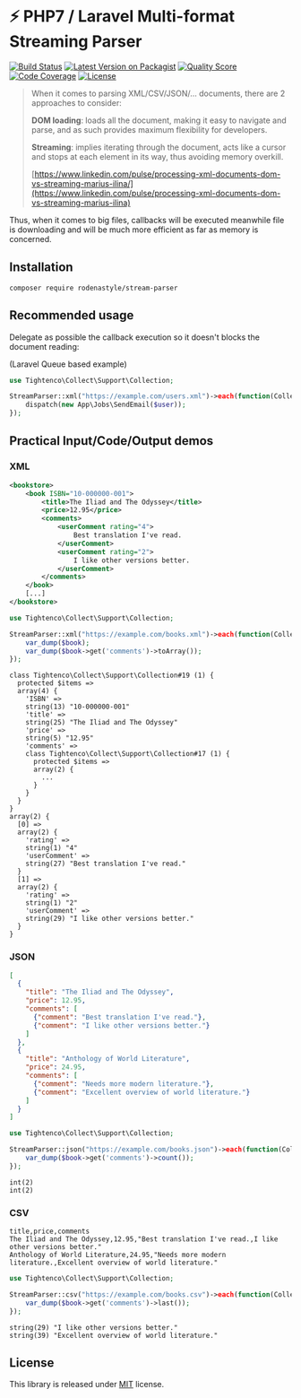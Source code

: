 # ⚡ PHP7 / Laravel Multi-format Streaming Parser

[![Build Status](https://scrutinizer-ci.com/g/Rodenastyle/stream-parser/badges/build.png?b=master)](https://scrutinizer-ci.com/g/Rodenastyle/stream-parser/build-status/master)
[![Latest Version on Packagist](https://img.shields.io/packagist/v/rodenastyle/stream-parser.svg?style=flat-square)](https://packagist.org/packages/rodenastyle/stream-parser)
[![Quality Score](https://img.shields.io/scrutinizer/g/rodenastyle/stream-parser.svg?style=flat-square)](https://scrutinizer-ci.com/g/Rodenastyle/stream-parser/?branch=master)
[![Code Coverage](https://scrutinizer-ci.com/g/Rodenastyle/stream-parser/badges/coverage.png?b=master)](https://scrutinizer-ci.com/g/Rodenastyle/stream-parser/?branch=master)
[![License](https://img.shields.io/packagist/l/Rodenastyle/stream-parser.svg)](https://packagist.org/packages/Rodenastyle/stream-parser)

> When it comes to parsing XML/CSV/JSON/... documents, there are 2 approaches to consider:
>
> **DOM loading**: loads all the document, making it easy to navigate and parse, and as such provides maximum flexibility for developers.
>
> **Streaming**: implies iterating through the document, acts like a cursor and stops at each element in its way, thus avoiding memory overkill.
>
> [https://www.linkedin.com/pulse/processing-xml-documents-dom-vs-streaming-marius-ilina/](https://www.linkedin.com/pulse/processing-xml-documents-dom-vs-streaming-marius-ilina)

Thus, when it comes to big files, callbacks will be executed meanwhile file is downloading and will be much more efficient as far as memory is concerned.

## Installation
```
composer require rodenastyle/stream-parser
```

## Recommended usage
Delegate as possible the callback execution so it doesn't blocks the document reading: 

(Laravel Queue based example)
```php
use Tightenco\Collect\Support\Collection;

StreamParser::xml("https://example.com/users.xml")->each(function(Collection $user){
    dispatch(new App\Jobs\SendEmail($user));
});
```

## Practical Input/Code/Output demos

### XML
```xml
<bookstore>
    <book ISBN="10-000000-001">
        <title>The Iliad and The Odyssey</title>
        <price>12.95</price>
        <comments>
            <userComment rating="4">
                Best translation I've read.
            </userComment>
            <userComment rating="2">
                I like other versions better.
            </userComment>
        </comments>
    </book>
    [...]
</bookstore>
```
```php
use Tightenco\Collect\Support\Collection;

StreamParser::xml("https://example.com/books.xml")->each(function(Collection $book){
    var_dump($book);
    var_dump($book->get('comments')->toArray());
});
```
```
class Tightenco\Collect\Support\Collection#19 (1) {
  protected $items =>
  array(4) {
    'ISBN' =>
    string(13) "10-000000-001"
    'title' =>
    string(25) "The Iliad and The Odyssey"
    'price' =>
    string(5) "12.95"
    'comments' =>
    class Tightenco\Collect\Support\Collection#17 (1) {
      protected $items =>
      array(2) {
        ...
      }
    }
  }
}
array(2) {
  [0] =>
  array(2) {
    'rating' =>
    string(1) "4"
    'userComment' =>
    string(27) "Best translation I've read."
  }
  [1] =>
  array(2) {
    'rating' =>
    string(1) "2"
    'userComment' =>
    string(29) "I like other versions better."
  }
}
```

### JSON
```json
[
  {
    "title": "The Iliad and The Odyssey",
    "price": 12.95,
    "comments": [
      {"comment": "Best translation I've read."},
      {"comment": "I like other versions better."}
    ]
  },
  {
    "title": "Anthology of World Literature",
    "price": 24.95,
    "comments": [
      {"comment": "Needs more modern literature."},
      {"comment": "Excellent overview of world literature."}
    ]
  }
]
```
```php
use Tightenco\Collect\Support\Collection;

StreamParser::json("https://example.com/books.json")->each(function(Collection $book){
    var_dump($book->get('comments')->count());
});
```
```
int(2)
int(2)
```
### CSV
```csv
title,price,comments
The Iliad and The Odyssey,12.95,"Best translation I've read.,I like other versions better."
Anthology of World Literature,24.95,"Needs more modern literature.,Excellent overview of world literature."
```
```php
use Tightenco\Collect\Support\Collection;

StreamParser::csv("https://example.com/books.csv")->each(function(Collection $book){
    var_dump($book->get('comments')->last());
});
```
```
string(29) "I like other versions better."
string(39) "Excellent overview of world literature."
```

## License
This library is released under [MIT](http://www.tldrlegal.com/license/mit-license) license.
